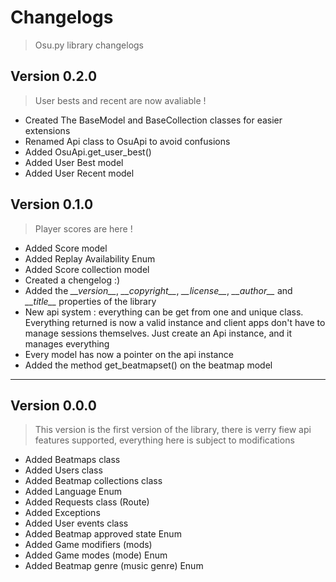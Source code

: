 # Changelogs

> Osu<span></span>.py library changelogs

## Version 0.2.0

> User bests and recent are now avaliable !

- Created The BaseModel and BaseCollection classes for easier extensions
- Renamed Api class to OsuApi to avoid confusions
- Added OsuApi.get_user_best()
- Added User Best model
- Added User Recent model

## Version 0.1.0

> Player scores are here !

- Added Score model 
- Added Replay Availability Enum
- Added Score collection model
- Created a chengelog :)
- Added the *\_\_version\_\_*, *\_\_copyright\_\_*, *\_\_license\_\_*, *\_\_author\_\_* and *\_\_title\_\_* properties of the library
- New api system : everything can be get from one and unique class.
Everything returned is now a valid instance and client apps don't have to manage sessions themselves.
Just create an Api instance, and it manages everything
- Every model has now a pointer on the api instance
- Added the method get_beatmapset() on the beatmap model

-------

## Version 0.0.0

> This version is the first version of the library, there is verry fiew api
> features supported, everything here is subject to modifications

- Added Beatmaps class 
- Added Users class 
- Added Beatmap collections class 
- Added Language Enum
- Added Requests class (Route)
- Added Exceptions 
- Added User events class 
- Added Beatmap approved state Enum
- Added Game modifiers (mods)  
- Added Game modes (mode) Enum
- Added Beatmap genre (music genre) Enum
